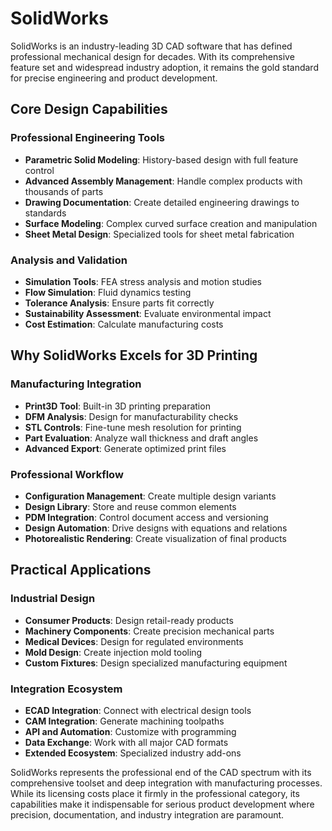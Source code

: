 # SolidWorks

SolidWorks is an industry-leading 3D CAD software that has defined professional mechanical design for decades. With its comprehensive feature set and widespread industry adoption, it remains the gold standard for precise engineering and product development.

## Core Design Capabilities

### Professional Engineering Tools
- **Parametric Solid Modeling**: History-based design with full feature control
- **Advanced Assembly Management**: Handle complex products with thousands of parts
- **Drawing Documentation**: Create detailed engineering drawings to standards
- **Surface Modeling**: Complex curved surface creation and manipulation
- **Sheet Metal Design**: Specialized tools for sheet metal fabrication

### Analysis and Validation
- **Simulation Tools**: FEA stress analysis and motion studies
- **Flow Simulation**: Fluid dynamics testing
- **Tolerance Analysis**: Ensure parts fit correctly
- **Sustainability Assessment**: Evaluate environmental impact
- **Cost Estimation**: Calculate manufacturing costs

## Why SolidWorks Excels for 3D Printing

### Manufacturing Integration
- **Print3D Tool**: Built-in 3D printing preparation
- **DFM Analysis**: Design for manufacturability checks
- **STL Controls**: Fine-tune mesh resolution for printing
- **Part Evaluation**: Analyze wall thickness and draft angles
- **Advanced Export**: Generate optimized print files

### Professional Workflow
- **Configuration Management**: Create multiple design variants
- **Design Library**: Store and reuse common elements
- **PDM Integration**: Control document access and versioning
- **Design Automation**: Drive designs with equations and relations
- **Photorealistic Rendering**: Create visualization of final products

## Practical Applications

### Industrial Design
- **Consumer Products**: Design retail-ready products
- **Machinery Components**: Create precision mechanical parts
- **Medical Devices**: Design for regulated environments
- **Mold Design**: Create injection mold tooling
- **Custom Fixtures**: Design specialized manufacturing equipment

### Integration Ecosystem
- **ECAD Integration**: Connect with electrical design tools
- **CAM Integration**: Generate machining toolpaths
- **API and Automation**: Customize with programming
- **Data Exchange**: Work with all major CAD formats
- **Extended Ecosystem**: Specialized industry add-ons

SolidWorks represents the professional end of the CAD spectrum with its comprehensive toolset and deep integration with manufacturing processes. While its licensing costs place it firmly in the professional category, its capabilities make it indispensable for serious product development where precision, documentation, and industry integration are paramount.

